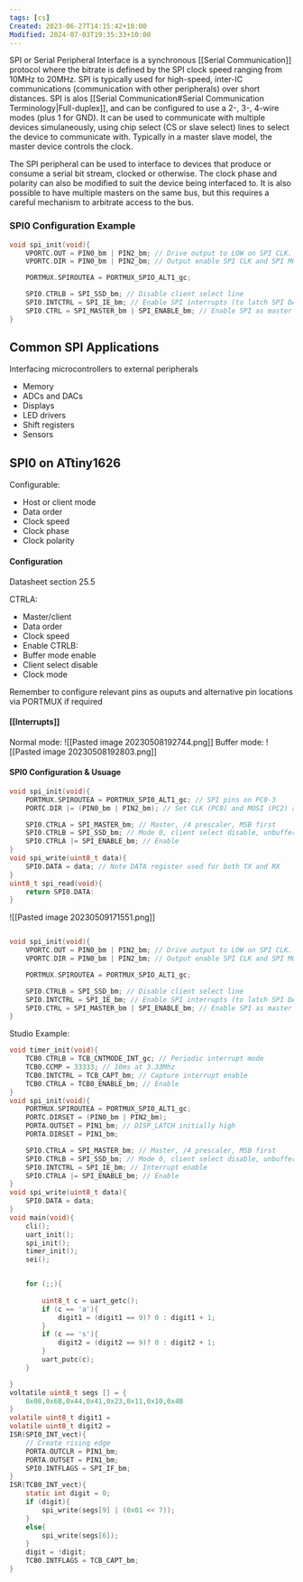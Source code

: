 ```yaml
---
tags: [cs]
Created: 2023-06-27T14:15:42+10:00
Modified: 2024-07-03T19:35:33+10:00
---
```

SPI or Serial Peripheral Interface is a synchronous [[Serial Communication]] protocol where the bitrate is defined by the SPI clock speed ranging from 10MHz to 20MHz. SPI is typically used for high-speed, inter-IC communications (communication with other peripherals) over short distances. SPI is alos [[Serial Communication#Serial Communication Terminology|Full-duplex]], and can be configured to use a 2-, 3-, 4-wire modes (plus 1 for GND). It can be used to communicate with multiple devices simulaneously, using chip select (CS or slave select) lines to select the device to communicate with. Typically in a master slave model, the master device controls the clock.

The SPI peripheral can be used to interface to devices that produce or consume a serial bit stream, clocked or otherwise. The clock phase and polarity can also be modified to suit the device being interfaced to. It is also possible to have multiple masters on the same bus, but this requires a careful mechanism to arbitrate access to the bus.
### SPI0 Configuration Example
```c
void spi_init(void){
	VPORTC.OUT = PIN0_bm | PIN2_bm; // Drive output to LOW on SPI CLK. and SPI MOSI
	VPORTC.DIR = PIN0_bm | PIN2_bm; // Output enable SPI CLK and SPI MOSI

	PORTMUX.SPIROUTEA = PORTMUX_SPIO_ALT1_gc;

	SPI0.CTRLB = SPI_SSD_bm; // Disable client select line
	SPI0.INTCTRL = SPI_IE_bm; // Enable SPI interrupts (to latch SPI DATA)
	SPI0.CTRL = SPI_MASTER_bm | SPI_ENABLE_bm; // Enable SPI as master
}
```
## Common SPI Applications
Interfacing microcontrollers to external peripherals
- Memory
- ADCs and DACs
- Displays
- LED drivers
- Shift registers
- Sensors

## SPI0 on ATtiny1626
Configurable:
- Host or client mode
- Data order
- Clock speed
- Clock phase
- Clock polarity

#### Configuration
Datasheet section 25.5

CTRLA:
- Master/client
- Data order
- Clock speed
- Enable
CTRLB: 
- Buffer mode enable
- Client select disable
- Clock mode

Remember to configure relevant pins as ouputs and alternative pin locations via PORTMUX if required

#### [[Interrupts]]
Normal mode:
![[Pasted image 20230508192744.png]]
Buffer mode:
![[Pasted image 20230508192803.png]]

#### SPI0 Configuration & Usuage
```c
void spi_init(void){
	PORTMUX.SPIROUTEA = PORTMUX_SPI0_ALT1_gc; // SPI pins on PC0-3
	PORTC.DIR |= (PIN0_bm | PIN2_bm); // Set CLK (PC0) and MOSI (PC2) as outputs

	SPI0.CTRLA = SPI_MASTER_bm; // Master, /4 prescaler, MSB first
	SPI0.CTRLB = SPI_SSD_bm; // Mode 0, client select disable, unbuffered
	SPI0.CTRLA |= SPI_ENABLE_bm; // Enable
}
void spi_write(uint8_t data){
	SPI0.DATA = data; // Note DATA register used for both TX and RX
}
uint8_t spi_read(void){
	return SPI0.DATA: 
}
```
![[Pasted image 20230509171551.png]]
```c

void spi_init(void){
	VPORTC.OUT = PIN0_bm | PIN2_bm; // Drive output to LOW on SPI CLK. and SPI MOSI
	VPORTC.DIR = PIN0_bm | PIN2_bm; // Output enable SPI CLK and SPI MOSI

	PORTMUX.SPIROUTEA = PORTMUX_SPIO_ALT1_gc;

	SPI0.CTRLB = SPI_SSD_bm; // Disable client select line
	SPI0.INTCTRL = SPI_IE_bm; // Enable SPI interrupts (to latch SPI DATA)
	SPI0.CTRL = SPI_MASTER_bm | SPI_ENABLE_bm; // Enable SPI as master
}
```
Studio Example:
```c
void timer_init(void){
	TCB0.CTRLB = TCB_CNTMODE_INT_gc; // Periodic interrupt mode
	TCB0.CCMP = 33333; // 10ms at 3.33Mhz
	TCB0.INTCTRL = TCB_CAPT_bm; // Capture interrupt enable
	TCB0.CTRLA = TCB0_ENABLE_bm; // Enable
}
void spi_init(void){
	PORTMUX.SPIROUTEA = PORTMUX_SPI0_ALT1_gc; 
	PORTC.DIRSET = (PIN0_bm | PIN2_bm);
	PORTA.OUTSET = PIN1_bm; // DISP_LATCH initially high
	PORTA.DIRSET = PIN1_bm;

	SPI0.CTRLA = SPI_MASTER_bm; // Master, /4 prescaler, MSB first
	SPI0.CTRLB = SPI_SSD_bm; // Mode 0, client select disable, unbuffered
	SPI0.INTCTRL = SPI_IE_bm; // Interrupt enable
	SPI0.CTRLA |= SPI_ENABLE_bm; // Enable
}
void spi_write(uint8_t data){
	SPI0.DATA = data; 
}
void main(void){
	cli();
	uart_init();
	spi_init();
	timer_init();
	sei();


	for (;;){
	
		uint8_t c = uart_getc();
		if (c == 'a'){
			digit1 = (digit1 == 9)? 0 : digit1 + 1;
		}
		if (c == 's'){
			digit2 = (digit2 == 9)? 0 : digit2 + 1;
		}
		uart_putc(c);
	}

}
voltatile uint8_t segs [] = {
	0x08,0x6B,0x44,0x41,0x23,0x11,0x10,0x4B
}
volatile uint8_t digit1 = 
volatile uint8_t digit2 = 
ISR(SPI0_INT_vect){
	// Create rising edge
	PORTA.OUTCLR = PIN1_bm;
	PORTA.OUTSET = PIN1_bm;
	SPI0.INTFLAGS = SPI_IF_bm;
}
ISR(TCB0_INT_vect){
	static int digit = 0;
	if (digit){
		spi_write(segs[9] | (0x01 << 7));
	}
	else{
		spi_write(segs[6]);
	}
	digit = !digit;
	TCB0.INTFLAGS = TCB_CAPT_bm;
}



```
